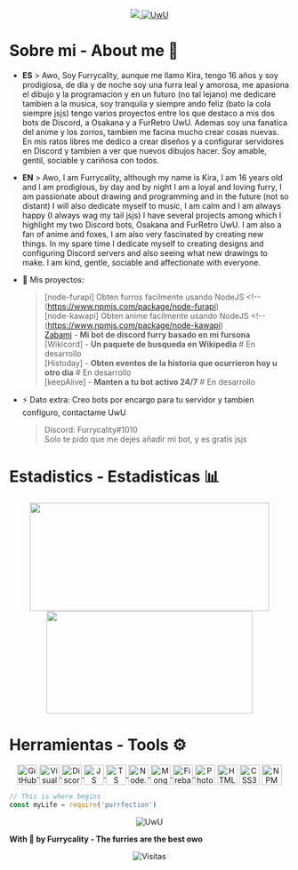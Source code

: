 <p align="center">
<a href="https://furrycality.pw" title="My fluff web (Spanish)">
    <img src="https://raw.githubusercontent.com/Furrycality/Furrycality/main/img/FurrycalityFacebookBanner%20(1).png?raw=true">
    </a>
<a href="https://furrycality.pw"><img src="https://readme-typing-svg.herokuapp.com?font=Sticky&pause=1000&color=094BC0&width=435&lines=Hewo%2C+It's+Furrycality%2C+a+purrfect+coder" alt="UwU" /></a>
</p>


# Sobre mi - About me 🦊
- **ES** > Awo, Soy Furrycality, aunque me llamo Kira, tengo 16 años y soy prodigiosa, de dia y de noche soy una furra leal y amorosa, me apasiona el dibujo y la programacion y en un futuro (no tal lejano) me dedicare tambien a la musica, soy tranquila y siempre ando feliz (bato la cola siempre jsjs) tengo varios proyectos entre los que destaco a mis dos bots de Discord, a Osakana y a FurRetro UwU. Ademas soy una  fanatica del  anime y los zorros, tambien me facina mucho crear cosas nuevas.
En mis ratos libres me dedico a crear diseños y a configurar servidores en Discord y tambien a ver que nuevos dibujos hacer. Soy amable, gentil, sociable y cariñosa con todos.

- **EN** > Awo, I am Furrycality, although my name is Kira, I am 16 years old and I am prodigious, by day and by night I am a loyal and loving furry, I am passionate about drawing and programming and in the future (not so distant) I will also dedicate myself to music, I am calm and I am always happy (I always wag my tail jsjs) I have several projects among which I highlight my two Discord bots, Osakana and FurRetro UwU. I am also a fan of anime and foxes, I am also very fascinated by creating new things.
In my spare time I dedicate myself to creating designs and configuring Discord servers and also seeing what new drawings to make. I am kind, gentle, sociable and affectionate with everyone.

- 📣 Mis proyectos: 
   > [node-furapi] Obten furros facilmente usando NodeJS <!-- (https://www.npmjs.com/package/node-furapi) <br />
   > [node-kawapi] Obten anime facilmente usando NodeJS <!-- (https://www.npmjs.com/package/node-kawapi) <br />
   > [Zabami](https://github.com/KitsuneCode/Osakana) - **Mi bot de discord furry basado en mi fursona** <br />
   > [Wikicord] - **Un paquete de busqueda en Wikipedia** # En desarrollo <br />
   > [Histoday] - **Obten eventos de la historia que ocurrieron hoy u otro dia** # En desarrollo <br />
   > [keepAlive] - **Manten a tu bot activo 24/7** # En desarrollo

- ⚡ Dato extra: Creo bots por encargo para tu servidor y tambien configuro, contactame UwU
    > Discord: Furrycality#1010 <br />
    > Solo te pido que me dejes añadir mi bot, y es gratis jsjs


# Estadistics - Estadisticas 📊
<p align="center">
    <a style="text-decoration: none;" href="https://furrycaliity.pw">
        <img width=430 height=195 align="center" src="https://github-readme-stats.vercel.app/api?username=Furrycality&theme=kacho_ga&show_icons=true&bg_color=0D1117&hide_border=true&locale=es&custom_title=Mis%20estadisticas%20UwU" />
    </a>
    <a href="https://furycaliity.pw">
        <img width=370 height=185 align="center" src="https://github-readme-stats.vercel.app/api/top-langs/?username=Furrycality&theme=kacho_ga&layout=compact&bg_color=0D1117&hide_border=true&custom_title=Mis%20lenguajes%20UwU" />
    </a>
</p>

# Herramientas - Tools ⚙
<p align="center">
    <a href="https://github.com">
    <img align="center" alt="GitHub" width="36px" src="https://cdn-icons-png.flaticon.com/512/25/25231.png" />
        <a/>
    <a href="https://code.visualstudio.com">
    <img align="center" alt="Visual Studio Code" width="36px" src="https://i.imgur.com/LwSdAlE.png" />
        <a/>
    <a href="https://discord.js.org">
    <img align="center" alt="Discord.js" width="36px" src="https://i.imgur.com/SI1DZf3.png" />
        <a/>
    <a href="https://www.javascript.com">    
    <img align="center" alt="JS" width="36px" src="https://i.imgur.com/3u1wzwE.png" />
        <a/>
    <a href="https://www.typescriptlang.org">
    <img align="center" alt="TS" width="36px" src="https://i.imgur.com/vSgFULR.png" />
        <a/>
    <a href="https://nodejs.org">    
    <img align="center" alt="Node.js" width="36px" src="https://cdn.iconscout.com/icon/free/png-512/node-js-1-1174935.png" /> 
        <a/>
    <a href="https://www.mongodb.com">    
    <img align="center" alt="MongoDB" width="36px" src="https://lesliezarate.github.io/Portafolio/static/iconos/mongo.png" />
        <a/>
    <a href="https://firebase.google.com">    
    <img align="center" alt="Firebase" width="36px" src="https://i.imgur.com/1RVXvxS.png" /> 
        <a/>
    <img align="center" alt="Photoshop" width="36px" src="https://upload.wikimedia.org/wikipedia/commons/thumb/a/af/Adobe_Photoshop_CC_icon.svg/2101px-Adobe_Photoshop_CC_icon.svg.png" />
    <img align="center" alt="HTML5" width="36px" src="https://cdn-icons-png.flaticon.com/512/226/226269.png" />
    <img align="center" alt="CSS3" width="36px" src="https://raw.githubusercontent.com/KitsuneCode/KitsuneCode/main/img/pngwing.com.png" />
          <a href="https://www.npmjs.com">    
    <img align="center" alt="NPM" width="36px" src="https://seekicon.com/free-icon-download/npm_5.svg" /> <br />
        <a/>
</p>
        
```js
// This is where begins
const myLife = require('purrfection')
```
        
<p align='center'>
  <img src="https://emoji.gg/assets/emoji/6375_dancing_neko.gif" alt="UwU"/>
</p>

**With 🧡 by Furrycality - The furries are the best owo**

<p align='center'>
  <img src="https://visitor-badge.glitch.me/badge?page_id=Furrycality" alt="Visitas"/>
</p>
        
<!--
**KitsuneCode/KitsuneCode** is a ✨ _special_ ✨ repository because its `README.md` (this file) appears on your GitHub profile.

Here are some ideas to get you started:

- 🔭 I’m currently working on ...
- 🌱 I’m currently learning ...
- 👯 I’m looking to collaborate on ...
- 🤔 I’m looking for help with ...
- 💬 Ask me about ...
- 📫 How to reach me: ...
- 😄 Pronouns: ...
- ⚡ Fun fact: ...
-->
